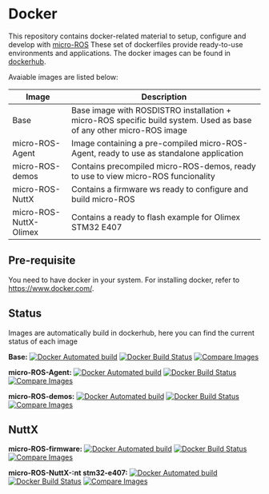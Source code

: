 # Docker

This repository contains docker-related material to setup, configure and develop with [micro-ROS](https://microros.github.io/)
These set of dockerfiles provide ready-to-use environments and applications.
The docker images can be found in [dockerhub](https://hub.docker.com/u/microros).

Avaiable images are listed below:

| Image | Description |
|-------|-------------|
| Base  | Base image with ROSDISTRO installation + micro-ROS specific build system. Used as base of any other micro-ROS image |
|  micro-ROS-Agent | Image containing a pre-compiled micro-ROS-Agent, ready to use as standalone application |
|  micro-ROS-demos | Contains precompiled micro-ROS-demos, ready to use to view micro-ROS funcionality |
|  micro-ROS-NuttX | Contains a firmware ws ready to configure and build micro-ROS |
|   micro-ROS-NuttX-Olimex | Contains a ready to flash example for  Olimex STM32 E407 |

## Pre-requisite

You need to have docker in your system.
For installing docker, refer to https://www.docker.com/.

## Status

Images are automatically build in dockerhub, here you can find the current status of each image

**Base:** [![Docker Automated build](https://img.shields.io/docker/automated/microros/linux.svg?logo=docker)](https://hub.docker.com/r/microros/linux/)
[![Docker Build Status](https://img.shields.io/docker/cloud/build/microros/linux.svg?logo=docker)](https://hub.docker.com/r/microros/linux/)
[![Compare Images](https://images.microbadger.com/badges/image/microros/linux.svg)](https://microbadger.com/images/microros/linux)

**micro-ROS-Agent:** [![Docker Automated build](https://img.shields.io/docker/automated/microros/client_linux.svg?logo=docker)](https://hub.docker.com/r/microros/client_linux/)
[![Docker Build Status](https://img.shields.io/docker/cloud/build/microros/client_linux.svg?logo=docker)](https://hub.docker.com/r/microros/client_linux/)
[![Compare Images](https://images.microbadger.com/badges/image/microros/client_linux.svg)](https://microbadger.com/images/microros/client_linux)

**micro-ROS-demos:** [![Docker Automated build](https://img.shields.io/docker/automated/microros/agent_linux.svg?logo=docker)](https://hub.docker.com/r/microros/agent_linux/)
[![Docker Build Status](https://img.shields.io/docker/cloud/build/microros/agent_linux.svg?logo=docker)](https://hub.docker.com/r/microros/agent_linux/)
[![Compare Images](https://images.microbadger.com/badges/image/microros/agent_linux.svg)](https://microbadger.com/images/microros/agent_linux)

## NuttX

**micro-ROS-firmware:** [![Docker Automated build](https://img.shields.io/docker/automated/microros/stm32-e407.svg?logo=docker)](https://hub.docker.com/r/microros/stm32-e407/)
[![Docker Build Status](https://img.shields.io/docker/cloud/build/microros/stm32-e407.svg?logo=docker)](https://hub.docker.com/r/microros/stm32-e407/)
[![Compare Images](https://images.microbadger.com/badges/image/microros/stm32-e407.svg)](https://microbadger.com/images/microros/stm32-e407)

**micro-ROS-NuttX-:nt stm32-e407:** [![Docker Automated build](https://img.shields.io/docker/automated/microros/client_stm32-e407.svg?logo=docker)](https://hub.docker.com/r/microros/client_stm32-e407/)
[![Docker Build Status](https://img.shields.io/docker/cloud/build/microros/client_stm32-e407.svg?logo=docker)](https://hub.docker.com/r/microros/client_stm32-e407/)
[![Compare Images](https://images.microbadger.com/badges/image/microros/client_stm32-e407.svg)](https://microbadger.com/images/microros/client_stm32-e407/)
